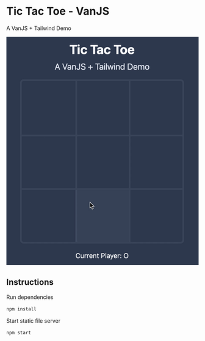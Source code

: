 # Tic Tac Toe - VanJS

A VanJS + Tailwind Demo

![Screen Recording](assets/tictactoe-vanjs-screen-recording.gif)

## Instructions

Run dependencies

```bash
npm install
```

Start static file server

```bash
npm start
```